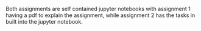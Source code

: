 Both assignments are self contained jupyter notebooks with assignment 1 having a pdf to explain the assignment, while assignment 2 has the tasks in built into the jupyter notebook.
